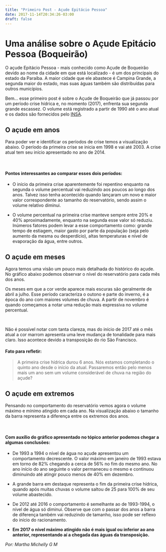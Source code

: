 ```yaml
---
title: "Primeiro Post - Açude Epitácio Pessoa"
date: 2017-11-14T20:34:26-03:00
draft: false
---
```


# Uma análise sobre o Açude Epitácio Pessoa (Boqueirão)

O açude Epitácio Pessoa - mais conhecido como Açude de Boqueirão devido ao nome da cidade em que está localizado - é um dos principais do estado da Paraíba. A maior cidade que ele abastece é Campina Grande,
a segunda maior do estado, mas suas águas também são distribuídas para outros municípios.

Bem... esse primeiro post é sobre o Açude de Boqueirão que já passou por um período crise
hídrica e, no momento (2017), enfrenta sua segunda grande escassez. O volume está registrado
a partir de 1990 até o ano atual e os dados são fornecidos pelo [INSA](https://portal.insa.gov.br/).

## O açude em anos

Para poder ver e identificar os períodos de crise temos a visualização abaixo. O período da primeira
crise se inicia em 1998 e vai até 2003. A crise atual tem seu início apresentado no ano de 2014.

<div>
<div id="vis0" width=300></div>
<br>
</div>

#### Pontos interessantes ao comparar esses dois períodos:

* O início da primeira crise aparentemente foi repentino enquanto na segunda o volume percentual vai reduzindo aos poucos ao longo dos anos. Talvez isso tenha acontecido quando lançaram um novo e maior
valor correspondente ao tamanho do reservatório, sendo assim o volume relativo diminui.

* O volume percentual na primeira crise manteve sempre entre 20% e 40% aproximadamente, enquanto na
segunda esse valor só reduziu. Inúmeros fatores podem levar a esse comportamento como: grande tempo
de estiagem, maior gasto por parte da população (seja pelo aumento da mesma ou desperdício), altas
temperaturas e nível de evaporação da água, entre outros.

## O açude em meses

Agora temos uma visão um pouco mais detalhada do histórico do açude. No gráfico abaixo podemos
observar o nível do reservatório para cada mês dos anos.

Os meses em que a cor verde aparece mais escuras são geralmente de abril a julho. Esse período
caracteriza o outono e parte do inverno, é a época do ano com maiores volumes de chuva.
A partir de novembro é quando começamos a notar uma redução mais expressiva no volume percentual.

<div>
<div id="vis1" width=300></div>
<br>
</div>

Não é possível notar com tanta clareza, mas do início de 2017 até o mês atual a cor marrom apresenta
uma leve mudança de tonalidade para mais claro. Isso acontece devido a transposição do rio São Francisco.

#### Fato para refletir:

> A primeira crise hídrica durou 6 anos. Nós estamos completando o quinto ano desde o início da atual.
Passaremos então pelo menos mais um ano sem um volume considerável de chuva na região do açude?

## O açude em extremos

Pensando no comportamento do reservatório vemos agora o volume máximo e mínimo atingido em cada
ano. Na visualização abaixo o tamanho da barra representa a diferença entre os extremos dos anos.

<div>
<div id="vis2" width=300></div>
<br>
</div>

#### Com auxílio do gráfico apresentado no tópico anterior podemos chegar a algumas conclusões:

* De 1993 a 1994 o nível de água no açude apresentou um comportamento decrescente. O valor máximo
em janeiro de 1993 estava em torno de 82% chegando a cerca de 56% no fim do mesmo ano. No ano início
do ano seguinte o valor permaneceu o mesmo e continuou diminuindo até atingir pouco menos de 40%
em dezembro.

*  A grande barra em destaque representa o fim da primeira crise hídrica, quando após muitas chuvas
o volume saltou de 25 para 100% de seu volume abastecido.

* De 2012 até 2016 o comportamento é semelhante ao de 1993-1994, o nível de água só diminui. Observe
que com o passar dos anos a barra de diferença também vai reduzindo de tamanho, isso pode ser
reflexo do início do racionamento.

* **Em 2017 o nível máximo atingido não é mais igual ou inferior ao ano anterior, representando aí a
chegada das águas da transposição.**

*Por: Martha Michelly G M*


<script src="https://cdnjs.cloudflare.com/ajax/libs/vega/3.0.7/vega.js"></script>
<script src="https://cdnjs.cloudflare.com/ajax/libs/vega-lite/2.0.1/vega-lite.js"></script>
<script src="https://cdnjs.cloudflare.com/ajax/libs/vega-embed/3.0.0-rc7/vega-embed.js"></script>
<script>
    const spec0 = {
      "title": "Mediana do volume percentual ao longo dos anos",
      "$schema": "https://vega.github.io/schema/vega-lite/v2.json",
      "data": {
          "url": "https://api.insa.gov.br/reservatorios/12172/monitoramento",
          "format": {
          "type": "json",
          "property": "volumes",
          "parse": {
              "DataInformacao": "utc:'%d/%m/%Y'"
                  }
              }
          },
      "width": 550,

      "transform":[{
        "filter": {
          "timeUnit": "year",
          "field": "DataInformacao",
          "range": [1990, 2017]
          }
        }],

        "mark": {
          "type": "circle",     
          "size": 100
        },
        "encoding": {

          "x": {
              "timeUnit" : "year",
              "field": "DataInformacao",
              "type": "nominal",
              "axis": {"format": "%Y", "title" : "Anos"}
          },

          "y": {
            "field": "VolumePercentual",
            "type": "quantitative",
            "aggregate": "median",
            "axis":{"title": "Volume percentual"
            }
          },
          "color":{"value": "#66c2a5"    }
        }
      };
      vegaEmbed('#vis0', spec0).catch(console.warn);

</script>
<script>
    const spec1 = {   
      "title": "Mediana do volume percentual ao longo de meses e anos",
      "$schema": "https://vega.github.io/schema/vega-lite/v2.json",
      "data": {
          "url": "https://api.insa.gov.br/reservatorios/12172/monitoramento",
          "format": {
          "type": "json",
          "property": "volumes",
          "parse": {
              "DataInformacao": "utc:'%d/%m/%Y'"
                  }
              }
          },

      "width": 400,
      "mark": "rect",

      "encoding": {
          "x": {
              "timeUnit" : "year",
              "field": "DataInformacao",
              "type": "ordinal",
              "axis": {"format": "%Y", "title" : "Anos"}
          },
          "y": {
              "timeUnit" : "month",
              "field": "DataInformacao",
              "type": "ordinal",
              "axis": {"format": "%m", "title" : "Meses"}
              },
          "color": {
              "field": "VolumePercentual",
              "aggregate": "median",
              "type": "quantitative"
              }
      },
      "config": {
          "range": {
              "heatmap": {
                  "scheme": "brownbluegreen"
              }
          },
          "view": {
              "stroke": "transparent"
          }
      }
    };
      vegaEmbed('#vis1', spec1).catch(console.warn);

</script>

<script>
    const spec2 = {

      "$schema": "https://vega.github.io/schema/vega-lite/v2.json",
      "data": {
          "url": "https://api.insa.gov.br/reservatorios/12172/monitoramento",
          "format": {
          "type": "json",
          "property": "volumes",
          "parse": {
              "DataInformacao": "utc:'%d/%m/%Y'"
                  }
              }
          },
      "transform":[{"filter": {"timeUnit": "year", "field": "DataInformacao", "range": [1990, 2017] }}],

      "width": 550,

      "title": "Diferença do volume percentual máximo e mínimo ao longo dos anos",
      "mark": "rule",
      "encoding": {

      "x": {
          "timeUnit" : "year",
          "field": "DataInformacao",
          "type": "nominal",
          "axis": {"format": "%Y", "title" : "Anos"}
      },

      "y": {
        "field": "VolumePercentual",
        "type": "quantitative",
        "aggregate": "min",
        "axis":{"title": "Volume percentual"}

      },

      "y2": {
        "field": "VolumePercentual",
        "type": "quantitative",
        "aggregate": "max"
      },

        "color": {"value": "#9e765f"},
        "size": {"value": 5},
    }
  };
  vegaEmbed('#vis2', spec2).catch(console.warn);

</script>
